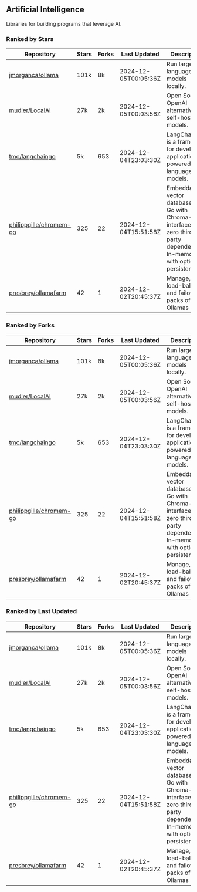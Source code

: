 ## Artificial Intelligence

Libraries for building programs that leverage AI.

### Ranked by Stars

| Repository | Stars | Forks | Last Updated | Description | 
|------------|-------|-------|--------------|-------------|
| [jmorganca/ollama](https://github.com/jmorganca/ollama) | 101k | 8k | 2024-12-05T00:05:36Z |  Run large language models locally. |
| [mudler/LocalAI](https://github.com/mudler/LocalAI) | 27k | 2k | 2024-12-05T00:03:56Z |  Open Source OpenAI alternative, self-host AI models. |
| [tmc/langchaingo](https://github.com/tmc/langchaingo) | 5k | 653 | 2024-12-04T23:03:30Z |  LangChainGo is a framework for developing applications powered by language models. |
| [philippgille/chromem-go](https://github.com/philippgille/chromem-go) | 325 | 22 | 2024-12-04T15:51:58Z |  Embeddable vector database for Go with Chroma-like interface and zero third-party dependencies. In-memory with optional persistence. |
| [presbrey/ollamafarm](https://github.com/presbrey/ollamafarm) | 42 | 1 | 2024-12-02T20:45:37Z |  Manage, load-balance, and failover packs of Ollamas |

### Ranked by Forks

| Repository | Stars | Forks | Last Updated | Description | 
|------------|-------|-------|--------------|-------------|
| [jmorganca/ollama](https://github.com/jmorganca/ollama) | 101k | 8k | 2024-12-05T00:05:36Z |  Run large language models locally. |
| [mudler/LocalAI](https://github.com/mudler/LocalAI) | 27k | 2k | 2024-12-05T00:03:56Z |  Open Source OpenAI alternative, self-host AI models. |
| [tmc/langchaingo](https://github.com/tmc/langchaingo) | 5k | 653 | 2024-12-04T23:03:30Z |  LangChainGo is a framework for developing applications powered by language models. |
| [philippgille/chromem-go](https://github.com/philippgille/chromem-go) | 325 | 22 | 2024-12-04T15:51:58Z |  Embeddable vector database for Go with Chroma-like interface and zero third-party dependencies. In-memory with optional persistence. |
| [presbrey/ollamafarm](https://github.com/presbrey/ollamafarm) | 42 | 1 | 2024-12-02T20:45:37Z |  Manage, load-balance, and failover packs of Ollamas |

### Ranked by Last Updated

| Repository | Stars | Forks | Last Updated | Description | 
|------------|-------|-------|--------------|-------------|
| [jmorganca/ollama](https://github.com/jmorganca/ollama) | 101k | 8k | 2024-12-05T00:05:36Z |  Run large language models locally. |
| [mudler/LocalAI](https://github.com/mudler/LocalAI) | 27k | 2k | 2024-12-05T00:03:56Z |  Open Source OpenAI alternative, self-host AI models. |
| [tmc/langchaingo](https://github.com/tmc/langchaingo) | 5k | 653 | 2024-12-04T23:03:30Z |  LangChainGo is a framework for developing applications powered by language models. |
| [philippgille/chromem-go](https://github.com/philippgille/chromem-go) | 325 | 22 | 2024-12-04T15:51:58Z |  Embeddable vector database for Go with Chroma-like interface and zero third-party dependencies. In-memory with optional persistence. |
| [presbrey/ollamafarm](https://github.com/presbrey/ollamafarm) | 42 | 1 | 2024-12-02T20:45:37Z |  Manage, load-balance, and failover packs of Ollamas |

